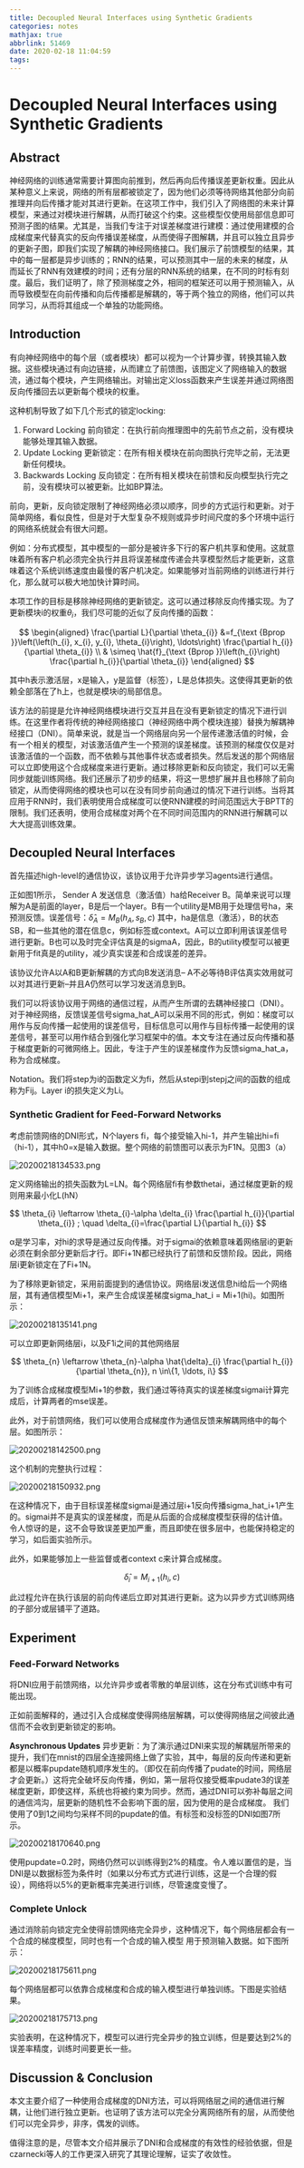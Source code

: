 ```yaml
---
title: Decoupled Neural Interfaces using Synthetic Gradients
categories: notes
mathjax: true
abbrlink: 51469
date: 2020-02-18 11:04:59
tags:
---
```


# Decoupled Neural Interfaces using Synthetic Gradients

## Abstract

神经网络的训练通常需要计算图向前推到，然后再向后传播误差更新权重。因此从某种意义上来说，网络的所有层都被锁定了，因为他们必须等待网络其他部分向前推理并向后传播才能对其进行更新。在这项工作中，我们引入了网络图的未来计算模型，来通过对模块进行解耦，从而打破这个约束。这些模型仅使用局部信息即可预测子图的结果。尤其是，当我们专注于对误差梯度进行建模：通过使用建模的合成梯度来代替真实的反向传播误差梯度，从而使得子图解耦，并且可以独立且异步的更新子图，即我们实现了解耦的神经网络接口。我们展示了前馈模型的结果，其中的每一层都是异步训练的；RNN的结果，可以预测其中一层的未来的梯度，从而延长了RNN有效建模的时间；还有分层的RNN系统的结果，在不同的时标有刻度。最后，我们证明了，除了预测梯度之外，相同的框架还可以用于预测输入，从而导致模型在向前传播和向后传播都是解耦的，等于两个独立的网络，他们可以共同学习，从而将其组成一个单独的功能网络。

## Introduction

有向神经网络中的每个层（或者模块）都可以视为一个计算步骤，转换其输入数据。这些模块通过有向边链接，从而建立了前馈图，该图定义了网络输入的数据流，通过每个模块，产生网络输出。对输出定义loss函数来产生误差并通过网络图反向传播回去以更新每个模块的权重。

这种机制导致了如下几个形式的锁定locking:

1. Forward Locking 前向锁定：在执行前向推理图中的先前节点之前，没有模块能够处理其输入数据。
2. Update Locking 更新锁定：在所有相关模块在前向图执行完毕之前，无法更新任何模块。
3. Backwards Locking 反向锁定：在所有相关模块在前馈和反向模型执行完之前，没有模块可以被更新。比如BP算法。

前向，更新，反向锁定限制了神经网络必须以顺序，同步的方式运行和更新。对于简单网络，看似良性，但是对于大型复杂不规则或异步时间尺度的多个环境中运行的网络系统就会有很大问题。

例如：分布式模型，其中模型的一部分是被许多下行的客户机共享和使用。这就意味着所有客户机必须完全执行并且将误差梯度传递会共享模型然后才能更新，这意味着这个系统训练速度由最慢的客户机决定。如果能够对当前网络的训练进行并行化，那么就可以极大地加快计算时间。

本项工作的目标是移除神经网络的更新锁定。这可以通过移除反向传播实现。为了更新模块i的权重$\theta_{i}$，我们尽可能的近似了反向传播的函数：

$$
\begin{aligned} \frac{\partial L}{\partial \theta_{i}} &=f_{\text {Bprop }}\left(\left(h_{i}, x_{i}, y_{i}, \theta_{i}\right), \ldots\right) \frac{\partial h_{i}}{\partial \theta_{i}} \\ & \simeq \hat{f}_{\text {Bprop }}\left(h_{i}\right) \frac{\partial h_{i}}{\partial \theta_{i}} \end{aligned}
$$

其中h表示激活层，x是输入，y是监督（标签），L是总体损失。这使得其更新的依赖全部落在了h上，也就是模块i的局部信息。

该方法的前提是允许神经网络模块进行交互并且在没有更新锁定的情况下进行训练。在这里作者将传统的神经网络接口（神经网络中两个模块连接）替换为解耦神经接口（DNI）。简单来说，就是当一个网络层向另一个层传递激活值的时候，会有一个相关的模型，对该激活值产生一个预测的误差梯度。该预测的梯度仅仅是对该激活值的一个函数，而不依赖与其他事件状态或者损失。然后发送的那个网络层可以立即使用这个合成梯度来进行更新。通过移除更新和反向锁定，我们可以无需同步就能训练网络。我们还展示了初步的结果，将这一思想扩展并且也移除了前向锁定，从而使得网络的模块也可以在没有同步前向通过的情况下进行训练。当将其应用于RNN时，我们表明使用合成梯度可以使RNN建模的时间范围远大于BPTT的限制。我们还表明，使用合成梯度对两个在不同时间范围内的RNN进行解耦可以大大提高训练效果。

## Decoupled Neural Interfaces

首先描述high-level的通信协议，该协议用于允许异步学习agents进行通信。

正如图1所示， Sender A 发送信息（激活值）ha给Receiver B。简单来说可以理解为A是前面的layer，B是后一个layer。B有一个utility是MB用于处理信号ha，来预测反馈。误差信号：$\hat{\delta}_{A}=M_{B}\left(h_{A}, s_{B}, c\right)$ 其中，ha是信息（激活），B的状态SB，和一些其他的潜在信息c，例如标签或context。A可以立即利用该误差信号进行更新。B也可以及时完全评估真是的sigmaA，因此，B的utility模型可以被更新用于fit真是的utility，减少真实误差和合成误差的差异。

该协议允许A以A和B更新解耦的方式向B发送消息– A不必等待B评估真实效用就可以对其进行更新–并且A仍然可以学习发送消息到B。

我们可以将该协议用于网络的通信过程，从而产生所谓的去耦神经接口（DNI）。对于神经网络，反馈误差信号sigma_hat_A可以采用不同的形式，例如：梯度可以用作与反向传播一起使用的误差信号，目标信息可以用作与目标传播一起使用的误差信号，甚至可以用作结合到强化学习框架中的值。本文专注在通过反向传播和基于梯度更新的可微网络上。因此，专注于产生的误差梯度作为反馈sigma_hat_a，称为合成梯度。

Notation。我们将step为i的函数定义为fi，然后从stepi到stepj之间的函数的组成称为Fij。Layer i的损失定义为Li。

### Synthetic Gradient for Feed-Forward Networks

考虑前馈网络的DNI形式，N个layers fi，每个接受输入hi-1，并产生输出hi=fi（hi-1），其中h0=x是输入数据。整个网络的前馈图可以表示为F1N。见图3（a）

![20200218134533.png](http://cdn.ereebay.me/hexo/20200218134533.png)

定义网络输出的损失函数为L=LN。每个网络层fi有参数thetai，通过梯度更新的规则用来最小化L(hN）

$$
\theta_{i} \leftarrow \theta_{i}-\alpha \delta_{i} \frac{\partial h_{i}}{\partial \theta_{i}} ; \quad \delta_{i}=\frac{\partial L}{\partial h_{i}}
$$

α是学习率，对hi的求导是通过反向传播。对于sigmai的依赖意味着网络层i的更新必须在剩余部分更新后才行。即Fi+1N都已经执行了前馈和反馈阶段。因此，网络层i更新锁定在了Fi+1N。

为了移除更新锁定，采用前面提到的通信协议。网络层i发送信息hi给后一个网络层，其有通信模型Mi+1，来产生合成误差梯度sigma_hat_i = Mi+1(hi)。如图所示：

![20200218135141.png](http://cdn.ereebay.me/hexo/20200218135141.png)

可以立即更新网络层i，以及F1i之间的其他网络层

$$
\theta_{n} \leftarrow \theta_{n}-\alpha \hat{\delta}_{i} \frac{\partial h_{i}}{\partial \theta_{n}}, n \in\{1, \ldots, i\}
$$

为了训练合成梯度模型Mi+1的参数，我们通过等待真实的误差梯度sigmai计算完成后，计算两者的mse误差。

此外，对于前馈网络，我们可以使用合成梯度作为通信反馈来解耦网络中的每个层。如图所示：

![20200218142500.png](http://cdn.ereebay.me/hexo/20200218142500.png)

这个机制的完整执行过程：

![20200218150932.png](http://cdn.ereebay.me/hexo/20200218150932.png)

在这种情况下，由于目标误差梯度sigmai是通过层i+1反向传播sigma_hat_i+1产生的。sigmai并不是真实的误差梯度，而是从后面的合成梯度模型获得的估计值。令人惊讶的是，这不会导致误差更加严重，而且即使在很多层中，也能保持稳定的学习，如后面实验所示。

此外，如果能够加上一些监督或者context c来计算合成梯度。

$$
\hat{\delta}_{i} = {M_{i+1}\left(h_{i}, c\right) }
$$

此过程允许在执行该层的前向传递后立即对其进行更新。这为以异步方式训练网络的子部分或层铺平了道路。

## Experiment

### Feed-Forward Networks

将DNI应用于前馈网络，以允许异步或者零散的单层训练，这在分布式训练中有可能出现。

正如前面解释的，通过引入合成梯度使得网络层解耦，可以使得网络层之间彼此通信而不会收到更新锁定的影响。

**Asynchronous Updates** 异步更新：为了演示通过DNI来实现的解耦层所带来的提升，我们在mnist的四层全连接网络上做了实验，其中，每层的反向传递和更新都是以概率pupdate随机顺序发生的。（即仅在前向传播了pudate的时间，网络层才会更新。）这将完全破坏反向传播，例如，第一层将仅接受概率pudate3的误差梯度更新，即使这样，系统也将被约束为同步。然而，通过DNI可以弥补每层之间的通信鸿沟，层更新的随机性不会影响下面的层，因为使用的是合成梯度。 我们使用了0到1之间均匀采样不同的pupdate的值。有标签和没标签的DNI如图7所示。

![20200218170640.png](http://cdn.ereebay.me/hexo/20200218170640.png)

使用pupdate=0.2时，网络仍然可以训练得到2%的精度。令人难以置信的是，当DNI是以数据标签为条件时（如果以分布式方式进行训练，这是一个合理的假设），网络将以5%的更新概率完美进行训练，尽管速度变慢了。

### Complete Unlock

通过消除前向锁定完全使得前馈网络完全异步，这种情况下，每个网络层都会有一个合成的梯度模型，同时也有一个合成的输入模型 用于预测输入数据。如下图所示：

![20200218175611.png](http://cdn.ereebay.me/hexo/20200218175611.png)

每个网络层都可以依靠合成梯度和合成的输入模型进行单独训练。下图是实验结果。

![20200218175713.png](http://cdn.ereebay.me/hexo/20200218175713.png)

实验表明，在这种情况下，模型可以进行完全异步的独立训练，但是要达到2%的误差率精度，训练时间要更长一些。

## Discussion & Conclusion

本文主要介绍了一种使用合成梯度的DNI方法，可以将网络层之间的通信进行解耦，让他们进行独立更新。也证明了该方法可以完全分离网络所有的层，从而使他们可以完全异步，非序，偶发的训练。

值得注意的是，尽管本文介绍并展示了DNI和合成梯度的有效性的经验依据，但是czarnecki等人的工作更深入研究了其理论理解，证实了收敛性。
